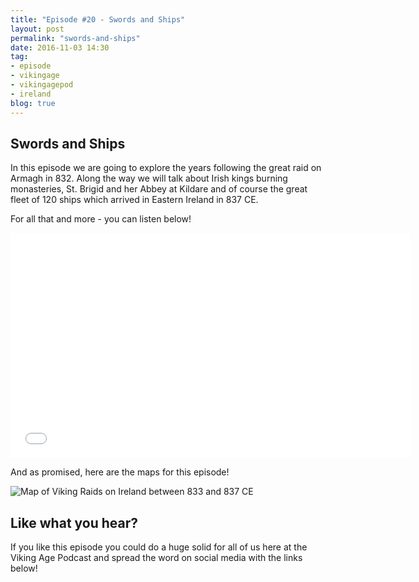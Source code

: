 ```yaml
---
title: "Episode #20 - Swords and Ships"
layout: post
permalink: "swords-and-ships"
date: 2016-11-03 14:30
tag:
- episode
- vikingage
- vikingagepod
- ireland
blog: true
---
```


## Swords and Ships

In this episode we are going to explore the years following the great raid on Armagh in 832. Along the way we will talk about Irish kings burning monasteries, St. Brigid and her Abbey at Kildare and of course the great fleet of 120 ships which arrived in Eastern Ireland in 837 CE. 

For all that and more - you can listen below!

<iframe style="border: none" src="//html5-player.libsyn.com/embed/episode/id/4798056/height/360/width/640/theme/standard/autonext/no/thumbnail/yes/autoplay/no/preload/no/no_addthis/no/direction/backward/no-cache/true/" height="360" width="640" scrolling="no"  allowfullscreen webkitallowfullscreen mozallowfullscreen oallowfullscreen msallowfullscreen></iframe>

And as promised, here are the maps for this episode!

![Map of Viking Raids on Ireland between 833 and 837 CE]({{site.url}}/assets/images/irish_raids_833_836_ep_20.png "Map of Viking Raids on Ireland between 833 and 837 CE")

## Like what you hear?
If you like this episode you could do a huge solid for all of us here at the Viking Age Podcast and spread the word on social media with the links below!
